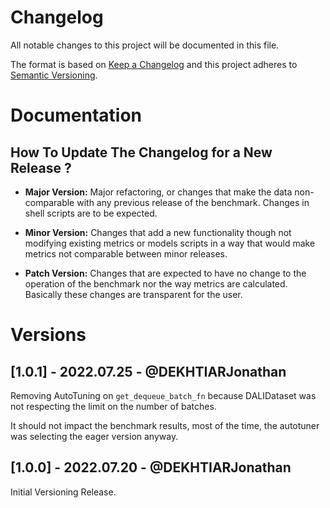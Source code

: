 # Changelog

All notable changes to this project will be documented in this file.

The format is based on [Keep a Changelog](https://keepachangelog.com/)
and this project adheres to [Semantic Versioning](https://semver.org/spec/v2.0.0.html).

<!--

============== Guiding Principles ==============

* Changelogs are for humans, not machines.
* There should be an entry for every single version.
* The same types of changes should be grouped.
* Versions and sections should be linkable.
* The latest version comes first.
* The release date of each version is displayed.
* Mention whether you follow Semantic Versioning.

--------------------------- TEMPLATE -------------------------------------

## [MAJOR.MINOR.PATCH] - YYYY.MM.DD - @UserDoingTheUpdate

Description of the change

-->

# Documentation

##  How To Update The Changelog for a New Release ?

 - **Major Version:** Major refactoring, or changes that make the data
                  non-comparable with any previous release of the benchmark.
                  Changes in shell scripts are to be expected.

 - **Minor Version:** Changes that add a new functionality though not modifying
                  existing metrics or models scripts in a way that would make
                  metrics not comparable between minor releases.

 - **Patch Version:** Changes that are expected to have no change to the
                   operation of the benchmark nor the way metrics are
                   calculated. Basically these changes are transparent for the
                   user.

# Versions

<!-- YOU CAN EDIT FROM HERE -->

## [1.0.1] - 2022.07.25 - @DEKHTIARJonathan

Removing AutoTuning on `get_dequeue_batch_fn` because DALIDataset was not
respecting the limit on the number of batches.

It should not impact the benchmark results, most of the time, the autotuner was
selecting the eager version anyway.

## [1.0.0] - 2022.07.20 - @DEKHTIARJonathan

Initial Versioning Release.
